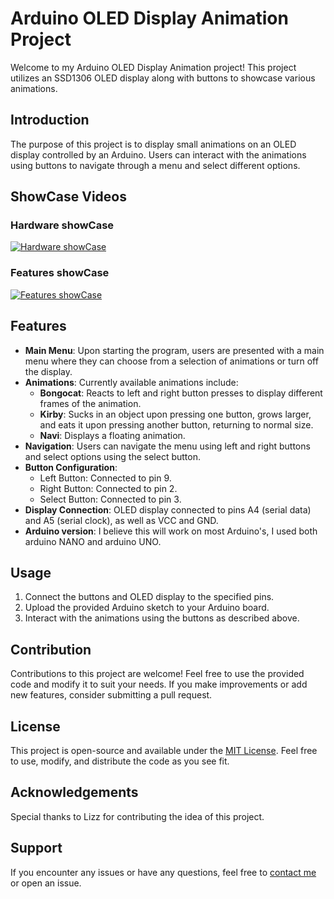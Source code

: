 # Arduino OLED Display Animation Project

Welcome to my Arduino OLED Display Animation project! This project utilizes an SSD1306 OLED display along with buttons to showcase various animations.

## Introduction

The purpose of this project is to display small animations on an OLED display controlled by an Arduino. Users can interact with the animations using buttons to navigate through a menu and select different options.

## ShowCase Videos
### Hardware showCase   
[![Hardware showCase](https://img.youtube.com/vi/mcY3DI6WkEM/0.jpg)](https://youtu.be/mcY3DI6WkEM)
### Features showCase  
[![Features showCase](https://img.youtube.com/vi/52NBflOi_jw/0.jpg)](https://youtu.be/52NBflOi_jw)

## Features

- **Main Menu**: Upon starting the program, users are presented with a main menu where they can choose from a selection of animations or turn off the display.
- **Animations**: Currently available animations include:
  - **Bongocat**: Reacts to left and right button presses to display different frames of the animation.
  - **Kirby**: Sucks in an object upon pressing one button, grows larger, and eats it upon pressing another button, returning to normal size.
  - **Navi**: Displays a floating animation.
- **Navigation**: Users can navigate the menu using left and right buttons and select options using the select button.
- **Button Configuration**:
  - Left Button: Connected to pin 9.
  - Right Button: Connected to pin 2.
  - Select Button: Connected to pin 3.
- **Display Connection**: OLED display connected to pins A4 (serial data) and A5 (serial clock), as well as VCC and GND.
- **Arduino version**: I believe this will work on most Arduino's, I used both arduino NANO and arduino UNO.

## Usage

1. Connect the buttons and OLED display to the specified pins.
2. Upload the provided Arduino sketch to your Arduino board.
3. Interact with the animations using the buttons as described above.

## Contribution

Contributions to this project are welcome! Feel free to use the provided code and modify it to suit your needs. If you make improvements or add new features, consider submitting a pull request.

## License

This project is open-source and available under the [MIT License](LICENSE). Feel free to use, modify, and distribute the code as you see fit.

## Acknowledgements

Special thanks to Lizz for contributing the idea of this project.

## Support

If you encounter any issues or have any questions, feel free to [contact me](mailto:jeffrey.cornillie@hotmail.com) or open an issue.

